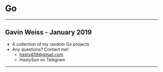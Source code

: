 # Go
-----------------------------
Gavin Weiss - January 2019
-----------------------------
- A collection of my random Go projects
- Any questions? Contact me!
	- hasty459@gmail.com
	- HastySun on Telegram
-----------------------------
